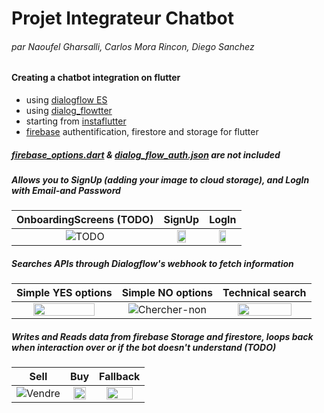 # Projet Integrateur Chatbot
###### par Naoufel Gharsalli, Carlos Mora Rincon, Diego Sanchez

#### Creating a chatbot integration on flutter 
- using [dialogflow ES](https://cloud.google.com/dialogflow/es/docs)
- using [dialog_flowtter](https://github.com/Deimos-Applications/dialog_flowtter)
- starting from [instaflutter](https://github.com/instaflutter/flutter-login-screen-firebase-auth-facebook-login)
- [firebase](https://firebase.google.com/docs/flutter/setup) authentification, firestore and storage for flutter

##### [firebase_options.dart](https://firebase.google.com/docs/flutter/setup) & [dialog_flow_auth.json](https://cloud.google.com/iam/docs/creating-managing-service-account-keys) are not included


##### Allows you to SignUp (adding your image to cloud storage), and LogIn with Email-and Password
OnboardingScreens (TODO)             | SignUp             |  LogIn
:-------------------------:|:-------------------------:|:-------------------------:
![TODO](http://superstorefinder.net/img/ripple-loader.svg) | <img src="https://user-images.githubusercontent.com/99768335/194368753-f5789b63-975f-41e8-b943-a49f4d8b6c6c.gif" width=50% height=50%> |    <img src="https://user-images.githubusercontent.com/99768335/194369364-a1641947-37e9-4cae-8a44-db5c5ea0269b.gif" width=50% height=50%>
##### Searches APIs through Dialogflow's webhook to fetch information
Simple YES options             |  Simple NO options             | Technical search          
:-------------------------:|:-------------------------:|:-------------------------:
<img src="https://user-images.githubusercontent.com/99768335/194370022-0c9be220-4120-4273-9743-77fba1a9560b.gif" width=80% height=80%> | ![Chercher-non](https://user-images.githubusercontent.com/99768335/194370077-f7dac27e-3007-4f84-92c7-b274a0161d69.gif) | <img src="https://user-images.githubusercontent.com/99768335/194370134-93b8385a-ccef-4558-81c5-21afc7dae008.gif" width=80% height=80%>

##### Writes and Reads data from firebase Storage and firestore, loops back when interaction over or if the bot doesn't understand (TODO)
Sell              |  Buy             | Fallback         
:-------------------------:|:-------------------------:|:-------------------------:
![Vendre](https://user-images.githubusercontent.com/99768335/194370661-ef15f93c-0918-4826-98de-2ff3d28e98f4.gif) | <img src="https://user-images.githubusercontent.com/99768335/194370730-418b709b-4a89-41cc-a8e0-5c42450d744d.gif" width=80% height=80%> | <img src="https://user-images.githubusercontent.com/99768335/194370770-17104adc-1bec-4473-84be-344534fded97.gif" width=80% height=80%>
